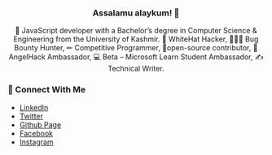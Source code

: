 <div align="center">
  
<h3>Assalamu alaykum! 🤝 </h3>

🚀 JavaScript developer with a Bachelor’s degree in Computer Science & Engineering from the University of Kashmir. 🐼 WhiteHat Hacker, 👨🏻‍💻 Bug Bounty Hunter, ✏ Competitive Programmer, 🦉open-source contributor,  🙌 AngelHack Ambassador, 💻 Beta – Microsoft Learn Student Ambassador, ✍️ Technical Writer.

</div>

### 👥 Connect With Me

- [LinkedIn](https://www.linkedin.com/in/hakerbaya/)
- [Twitter](https://twitter.com/hakerbaya)
- [Github Page](https://hakerbaya.github.io)
- [Facebook](https://www.facebook.com/hakerbaya)
- [Instagram](https://www.instagram.com/hakerbaya)
